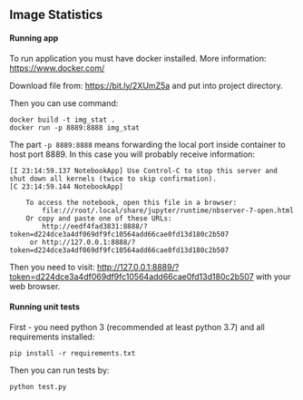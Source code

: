 ## Image Statistics

#### Running app

To run application you must have docker installed. More information: https://www.docker.com/

Download file from: https://bit.ly/2XUmZ5a and put into project directory.

Then you can use command:
```shell script
docker build -t img_stat .
docker run -p 8889:8888 img_stat
```
The part `-p 8889:8888` means forwarding the local port inside container to host port 8889. In this case you will probably receive information:
```
[I 23:14:59.137 NotebookApp] Use Control-C to stop this server and shut down all kernels (twice to skip confirmation).
[C 23:14:59.144 NotebookApp]

    To access the notebook, open this file in a browser:
        file:///root/.local/share/jupyter/runtime/nbserver-7-open.html
    Or copy and paste one of these URLs:
        http://eedf4fad3831:8888/?token=d224dce3a4df069df9fc10564add66cae0fd13d180c2b507
     or http://127.0.0.1:8888/?token=d224dce3a4df069df9fc10564add66cae0fd13d180c2b507

```
Then you need to visit: http://127.0.0.1:8889/?token=d224dce3a4df069df9fc10564add66cae0fd13d180c2b507 with your web browser.

#### Running unit tests

First - you need python 3 (recommended at least python 3.7) and all requirements installed:
```shell script
pip install -r requirements.txt
```
Then you can run tests by:
```shell script
python test.py
```

